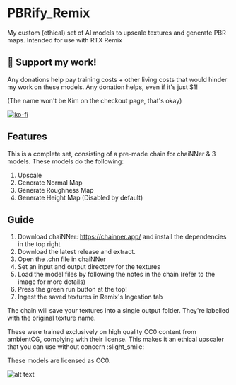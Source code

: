 # PBRify_Remix
My custom (ethical) set of AI models to upscale textures and generate PBR maps. Intended for use with RTX Remix

## 🚀 Support my work!


Any donations help pay training costs + other living costs that would hinder my work on these models. Any donation helps, even if it's just $1!

(The name won't be Kim on the checkout page, that's okay)

[![ko-fi](https://ko-fi.com/img/githubbutton_sm.svg)](https://ko-fi.com/J3J3BCC3L)


## Features
This is a complete set, consisting of a pre-made chain for chaiNNer & 3 models. These models do the following:
1. Upscale
2. Generate Normal Map
3. Generate Roughness Map
4. Generate Height Map (Disabled by default)


## Guide
1. Download chaiNNer: https://chainner.app/ and install the dependencies in the top right
2. Download the latest release and extract.
3. Open the .chn file in chaiNNer
4. Set an input and output directory for the textures
5. Load the model files by following the notes in the chain (refer to the image for more details)
6. Press the green run button at the top!
7. Ingest the saved textures in Remix's Ingestion tab

The chain will save your textures into a single output folder. They're labelled with the original texture name.

These were trained exclusively on high quality CC0 content from ambientCG, complying with their license. This makes it an ethical upscaler that you can use without concern :slight_smile:

These models are licensed as CC0.

![alt text](https://github.com/Kim2091/PBRify_Upscaler/blob/main/Tutorial.png)
